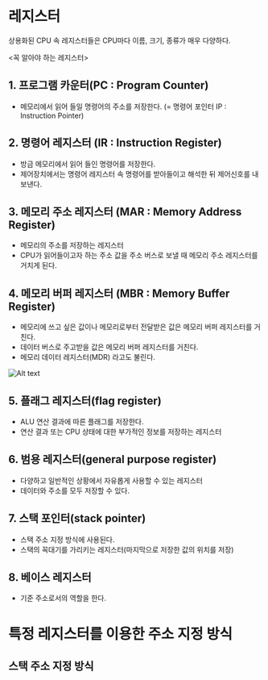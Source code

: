 # 레지스터
상용화된 CPU 속 레지스터들은 CPU마다 이름, 크기, 종류가 매우 다양하다.

<꼭 알아야 하는 레지스터>

## 1. 프로그램 카운터(PC : Program Counter)
- 메모리에서 읽어 들일 명령어의 주소를 저장한다.
(= 명령어 포인터 IP : Instruction Pointer)

## 2. 명령어 레지스터 (IR : Instruction Register)
- 방금 메모리에서 읽어 들인 명령어를 저장한다.
- 제어장치에서는 명령어 레지스터 속 명령어를 받아들이고 해석한 뒤 제어신호를 내보낸다.

## 3. 메모리 주소 레지스터 (MAR : Memory Address Register)
- 메모리의 주소를 저장하는 레지스터
- CPU가 읽어들이고자 하는 주소 값을 주소 버스로 보낼 때 메모리 주소 레지스터를 거치게 된다.

## 4. 메모리 버퍼 레지스터 (MBR : Memory Buffer Register)
- 메모리에 쓰고 싶은 값이나 메모리로부터 전달받은 값은 메모리 버퍼 레지스터를 거친다.
- 데이터 버스로 주고받을 값은 메모리 버퍼 레지스터를 거친다.
- 메모리 데이터 레지스터(MDR) 라고도 불린다.

![Alt text](images/231117.gif)

## 5. 플래그 레지스터(flag register)
- ALU 연산 결과에 따른 플래그를 저장한다.
- 연산 결과 또는 CPU 상태에 대한 부가적인 정보를 저장하는 레지스터

## 6. 범용 레지스터(general purpose register)
- 다양하고 일반적인 상황에서 자유롭게 사용할 수 있는 레지스터
- 데이터와 주소를 모두 저장할 수 있다.

## 7. 스택 포인터(stack pointer)
- 스택 주소 지정 방식에 사용된다.
- 스택의 꼭대기를 가리키는 레지스터(마지막으로 저장한 값의 위치를 저장)

## 8. 베이스 레지스터
- 기준 주소로서의 역할을 한다.

# 특정 레지스터를 이용한 주소 지정 방식
## 스택 주소 지정 방식
